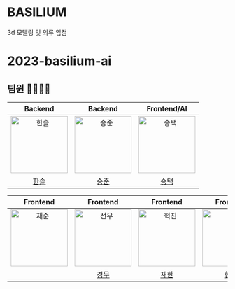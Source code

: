 # BASILIUM
3d 모델링 및 의류 입점

# 2023-basilium-ai

## 팀원 👨‍👨‍👧‍👧

|                                       Backend                                        |                                       Backend                                        |                                       Frontend/AI                                        |
|:-------------------------------------------------------------------------------------:|:-------------------------------------------------------------------------------------:|:-------------------------------------------------------------------------------------:|
| <img src="https://avatars.githubusercontent.com/u/79046106?v=4" width=130px alt="한솔"> | <img src="https://avatars.githubusercontent.com/u/79046106?v=4" width=130px alt="승준"> | <img src="https://avatars.githubusercontent.com/u/79046106?v=4" width=130px alt="승택"> |
|                          [한솔](https://github.com/pjhcsols)                           |                            [승준](https://github.com/)                            |                         [승택](https://github.com/)                          |

|                                        Frontend                                         |                                        Frontend                                         |                                        Frontend                                         |                                        Frontend                                        |
|:--------------------------------------------------------------------------------------:|:--------------------------------------------------------------------------------------:|:--------------------------------------------------------------------------------------:|:-------------------------------------------------------------------------------------:|
| <img src="https://avatars.githubusercontent.com/u/79046106?v=4" width=130px alt="재준"/> | <img src="https://avatars.githubusercontent.com/u/79046106?v=4" width=130px alt="선우"/> | <img src="https://avatars.githubusercontent.com/u/91522259?v=4" width=130px alt="혁진"/> | <img src="https://avatars.githubusercontent.com/u/79046106?v=4" width=130px alt="현준"> |
|                             [](https://github.com/)                             |                          [경무](https://github.com/)                          |                           [재한](https://github.com/)                           |                           [현준](https://github.com/)                           | 

<br><br><br>
